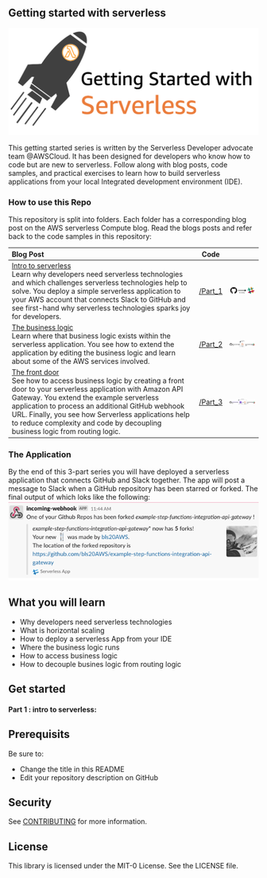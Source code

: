 ## Getting started with serverless

![img](/resources/gettingstarted.png)

This getting started series is written by the Serverless Developer advocate team @AWSCloud. It has been designed for developers who know how to code but are new to serverless. Follow along with blog posts, code samples, and practical exercises to learn how to build serverless applications from your local Integrated development environment (IDE).


### How to use this Repo

This repository is split into folders. Each folder has a corresponding blog post on the AWS serverless Compute blog. Read the blogs posts and refer back to the code samples in this repository:

| Blog Post                   | Code               |                                                         |
| :-------------------------- | ------------------ | ------------------------------------------------------- |
| [Intro to serverless](/tbd) <br> Learn why developers need serverless technologies and which challenges serverless technologies help to solve. You deploy a simple serverless application to your AWS account that connects Slack to GitHub and see first-hand why serverless technologies sparks joy for developers. | [/Part_1](/part_1) | <img src="/resources/simpleserverless.png" width="400"> |
| [The business logic](/tbd) <br> Learn where that business logic exists within the serverless application. You see how to extend the application by editing the business logic and learn about some of the AWS services involved.  | [/Part_2](/part_2) | <img src="/resources/serverlessPart2.png" width="400">  |
| [The front door](/tbd) <br> See how to access business logic by creating a front door to your serverless application with Amazon API Gateway. You extend the example serverless application to process an additional GitHub webhook URL. Finally, you see how Serverless applications help to reduce complexity and code by decoupling business logic from routing logic.      | [/Part_3](/part_3) | <img src="/resources/serverlessPart3.png" width="400">  |


### The Application

By the end of this 3-part series you will have deployed a serverless application that connects GitHub and Slack together. The app will post a message to Slack when a GitHub repository has been starred or forked. The final output of which loks like the following:
![GitHub to Slack](/resources/slackpost.png)


## What you will learn
* Why developers need serverless technologies
* What is horizontal scaling
* How to deploy a serverless App from your IDE
* Where the business logic runs
* How to access business logic
* How to decouple busines logic from routing logic




## Get started

#### Part 1 : intro to serverless:







## Prerequisits

Be sure to:

* Change the title in this README
* Edit your repository description on GitHub

## Security

See [CONTRIBUTING](CONTRIBUTING.md#security-issue-notifications) for more information.

## License

This library is licensed under the MIT-0 License. See the LICENSE file.

